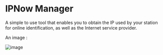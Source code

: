 IPNow Manager
=============

A simple to use tool that enables you to obtain the IP used by your station for online identification, as well as the Internet service provider.

An image :

![image](https://4.bp.blogspot.com/-kd6bxkrpzyo/WKDHVqn8IYI/AAAAAAAAAC4/UhEaBKkyg_sWrkJeLEFpXY17LE-UnxkCgCLcB/s1600/ipnowmanager03.jpg)
